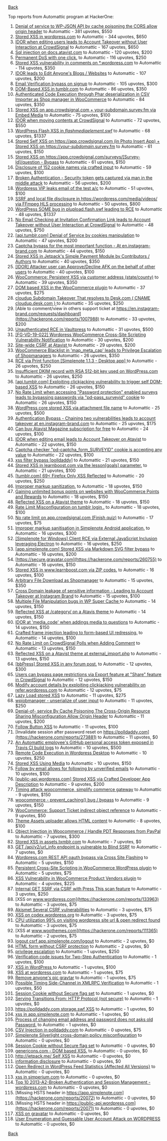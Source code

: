 [Back](../README.md)

Top reports from Automattic program at HackerOne:

1. [Denial of service to WP-JSON API by cache poisoning the CORS allow origin header](https://hackerone.com/reports/591302) to Automattic - 381 upvotes, $550
2. [Stored XSS in wordpress.com](https://hackerone.com/reports/733248) to Automattic - 344 upvotes, $650
3. [IDOR when editing users leads to Account Takeover without User Interaction at CrowdSignal](https://hackerone.com/reports/915114) to Automattic - 167 upvotes, $650
4. [Sql injection on docs.atavist.com](https://hackerone.com/reports/1039315) to Automattic - 120 upvotes, $200
5. [Permanent DoS with one click.](https://hackerone.com/reports/975827) to Automattic - 116 upvotes, $250
6. [Stored XSS vulnerability in comments on *.wordpress.com](https://hackerone.com/reports/707720) to Automattic - 114 upvotes, $350
7. [IDOR leads to Edit Anyone's Blogs / Websites](https://hackerone.com/reports/974222) to Automattic - 107 upvotes, $200
8. [Email Verification bypass on signup](https://hackerone.com/reports/1040047) to Automattic - 105 upvotes, $300
9. [DOM-Based XSS in tumblr.com](https://hackerone.com/reports/882546) to Automattic - 86 upvotes, $350
10. [Authenticated Code Execution through Phar deserialization in CSV Importer as Shop manager in WooCommerce](https://hackerone.com/reports/403083) to Automattic - 84 upvotes, $350
11. [Stored XSS on app.crowdsignal.com + your-subdomain.survey.fm via Embed Media](https://hackerone.com/reports/920005) to Automattic - 75 upvotes, $100
12. [IDOR when moving contents at CrowdSignal](https://hackerone.com/reports/915127) to Automattic - 72 upvotes, $550
13. [WordPress Flash XSS in *flashmediaelement.swf*](https://hackerone.com/reports/134546) to Automattic - 68 upvotes, $1337
14. [Stored Self XSS on https://app.crowdsignal.com (in Photo Insert App) + Stored XSS on https://*your-subdomain*.survey.fm](https://hackerone.com/reports/667188) to Automattic - 61 upvotes, $150
15. [Stored XSS on https://app.crowdsignal.com/surveys/[Survey-Id]/question - Bypass](https://hackerone.com/reports/974271) to Automattic - 61 upvotes, $150
16. [Disclosure of 152 cookie names via crafted input](https://hackerone.com/reports/310105) to Automattic - 59 upvotes, $100
17. [Broken Authentication - Security token gets captured via man in the middle attack](https://hackerone.com/reports/206650) to Automattic - 56 upvotes, $200
18. [Wordpress VIP leaks email of the test a/c](https://hackerone.com/reports/540301) to Automattic - 51 upvotes, $100
19. [SSRF and local file disclosure in https://wordpress.com/media/videos/ via FFmpeg HLS processing](https://hackerone.com/reports/237381) to Automattic - 50 upvotes, $800
20. [WordPress SOME bug in plupload.flash.swf leading to RCE](https://hackerone.com/reports/134738) to Automattic - 48 upvotes, $1337
21. [No Email Checking at Invitation Confirmation Link leads to Account Takeover without User Interaction at CrowdSignal](https://hackerone.com/reports/915110) to Automattic - 48 upvotes, $750
22. [[api.tumblr.com] Denial of Service by cookies manipulation](https://hackerone.com/reports/1005421) to Automattic - 47 upvotes, $200
23. [Captcha bypass for the most important function - At en.instagram-brand.com](https://hackerone.com/reports/206653) to Automattic - 44 upvotes, $150
24. [Stored XSS in Jetpack's Simple Payment Module by Contributors / Authors](https://hackerone.com/reports/402753) to Automattic - 40 upvotes, $350
25. [[IDOR] Attacker user can Approve/Decline AFK on the behalf of other users](https://hackerone.com/reports/725569) to Automattic - 40 upvotes, $100
26. [WooCommerce: Persistent XSS via customer address (state/county)](https://hackerone.com/reports/530499) to Automattic - 39 upvotes, $350
27. [DOM based XSS in the WooCommerce plugin](https://hackerone.com/reports/507139) to Automattic - 37 upvotes, $275
28. [cloudup Subdomain Takeover That resolves to Desk.com ( CNAME cloudup.desk.com ) ](https://hackerone.com/reports/201796) to Automattic - 35 upvotes, $250
29. [Able to comment/view in others support ticket at https://en.instagram-brand.com/requests/dashboard](https://hackerone.com/reports/1007988) to Automattic - 33 upvotes, $200
30. [Unauthenticated RCE in Vaultpress](https://hackerone.com/reports/236552) to Automattic - 31 upvotes, $500
31. [[FG-VD-19-022] Wordpress WooCommerce Cross-Site Scripting Vulnerability Notification](https://hackerone.com/reports/495583) to Automattic - 30 upvotes, $200
32. [Site-wide CSRF at Atavist ](https://hackerone.com/reports/951292) to Automattic - 29 upvotes, $200
33. [WooCommerce Blacklist in 'map_meta_cap' leads to Privilege Escalation of Shopmanagers](https://hackerone.com/reports/403039) to Automattic - 26 upvotes, $350
34. [RCE via Print function [Simplenote 1.1.3 - Desktop app] ](https://hackerone.com/reports/358049) to Automattic - 26 upvotes, $250
35. [Insufficient DKIM record with RSA 512-bit key used on WordPress.com](https://hackerone.com/reports/550937) to Automattic - 26 upvotes, $250
36. [[api.tumblr.com] Exploiting clickjacking vulnerability to trigger self DOM-based XSS](https://hackerone.com/reports/953579) to Automattic - 26 upvotes, $150
37. [No Rate Limit when accessing "Password protection" enabled surveys leads to bypassing passwords via "pd-pass_surveyid" cookie](https://hackerone.com/reports/905816) to Automattic - 26 upvotes, $150
38. [WordPress core stored XSS via attachment file name](https://hackerone.com/reports/139245) to Automattic - 25 upvotes, $500
39. [Authentication Bypass - Chaining two vulnerabilities leads to account takeover at en.instagram-brand.com](https://hackerone.com/reports/209008) to Automattic - 25 upvotes, $175
40. [Can buy Atavist Magazine subscription for free](https://hackerone.com/reports/951230) to Automattic - 24 upvotes, $100
41. [IDOR when editing email leads to Account Takeover on Atavist](https://hackerone.com/reports/950881) to Automattic - 22 upvotes, $150
42. [Captcha checker "pd-captcha_form_SURVEYID" cookie is accepting any value](https://hackerone.com/reports/920357) to Automattic - 22 upvotes, $100
43. [xss filter bypass [polldaddy]](https://hackerone.com/reports/264832) to Automattic - 21 upvotes, $150
44. [Stored XSS in learnboost.com via the lesson[goals] parameter.](https://hackerone.com/reports/300270) to Automattic - 21 upvotes, $100
45. [[tumblr.com] 69\< Firefox Only  XSS Reflected](https://hackerone.com/reports/915756) to Automattic - 20 upvotes, $250
46. [Improper markup sanitization.](https://hackerone.com/reports/289823) to Automattic - 18 upvotes, $150
47. [Gaining unlimited bonus points on websites with WooCommerce Points and Rewards](https://hackerone.com/reports/592803) to Automattic - 18 upvotes, $150
48. [Reflected XSS on a Atavist theme](https://hackerone.com/reports/947790) to Automattic - 18 upvotes, $150
49. [Rate Limit Misconfiguration on tumblr login .](https://hackerone.com/reports/708917) to Automattic - 18 upvotes, $100
50. [No rate limit on app.crowdsignal.com (Finish quiz)](https://hackerone.com/reports/568832) to Automattic - 17 upvotes, $75
51. [Improper markup sanitisation in Simplenote Android application.](https://hackerone.com/reports/297547) to Automattic - 16 upvotes, $300
52. [[Simplenote for Windows] Client RCE via External JavaScript Inclusion leveraging Electron](https://hackerone.com/reports/291539) to Automattic - 16 upvotes, $250
53. [[app.simplenote.com] Stored XSS via Markdown SVG filter bypass](https://hackerone.com/reports/271007) to Automattic - 16 upvotes, $200
54. [https://secure.gravatar.com](https://hackerone.com/reports/260755) to Automattic - 16 upvotes, $150
55. [Stored XSS in www.learnboost.com via ZIP codes.](https://hackerone.com/reports/300812) to Automattic - 16 upvotes, $100
56. [Arbitrary File Download as Shopmanager](https://hackerone.com/reports/402473) to Automattic - 15 upvotes, $350
57. [Cross Domain leakage of sensitive information - Leading to Account Takeover at Instagram Brand](https://hackerone.com/reports/209352) to Automattic - 15 upvotes, $100
58. [Multiple File Manipulation bugs in WP Super Cache ](https://hackerone.com/reports/240886) to Automattic - 14 upvotes, $150
59. [Reflected XSS at /category/ on a Atavis theme ](https://hackerone.com/reports/950845) to Automattic - 14 upvotes, $150
60. [IDOR at 'media_code' when addings media to questions](https://hackerone.com/reports/915133) to Automattic - 14 upvotes, $150
61. [Crafted frame injection leading to form-based UI redressing.](https://hackerone.com/reports/291683) to Automattic - 14 upvotes, $100
62. [No Rate Limit on CrowdSignal Polls when Adding Comment](https://hackerone.com/reports/488923) to Automattic - 13 upvotes, $150
63. [Reflected XSS on a Atavist theme at external_import.php](https://hackerone.com/reports/976657) to Automattic - 13 upvotes, $150
64. [[bbPress] Stored XSS in any forum post.](https://hackerone.com/reports/151117) to Automattic - 12 upvotes, $300
65. [Users can bypass page restrictions via Export feature at "Share" feature in CrowdSignal](https://hackerone.com/reports/915140) to Automattic - 12 upvotes, $150
66. [Modify account details by exploiting clickjacking vulnerability on refer.wordpress.com](https://hackerone.com/reports/765355) to Automattic - 12 upvotes, $75
67. [Lazy Load stored XSS](https://hackerone.com/reports/152416) to Automattic - 11 upvotes, $275
68. [wpjobmanager - unserialize of user input](https://hackerone.com/reports/308489) to Automattic - 11 upvotes, $250
69. [Denial-of- service By Cache Poisoning The Cross-Origin Resource Sharing Misconfiguration Allow Origin Header](https://hackerone.com/reports/921704) to Automattic - 11 upvotes, $200
70. [Follow Button XSS](https://hackerone.com/reports/172574) to Automattic - 11 upvotes, $100
71. [Invalidate session after password reset on https://polldaddy.com](https://hackerone.com/reports/273881) to Automattic - 11 upvotes, $0
72. [An Automattic employee's GitHub personal access token exposed in Travis CI build logs](https://hackerone.com/reports/218264) to Automattic - 10 upvotes, $500
73. [Remote Code Execution in Wordpress Desktop](https://hackerone.com/reports/301458) to Automattic - 10 upvotes, $250
74. [Stored XSS Using Media](https://hackerone.com/reports/275386) to Automattic - 10 upvotes, $150
75. [Follow by email allows for following by unverified emails](https://hackerone.com/reports/762121) to Automattic - 10 upvotes, $100
76. [[public-api.wordpress.com] Stored XSS via Crafted Developer App Description](https://hackerone.com/reports/293743) to Automattic - 9 upvotes, $200
77. [Timing attack woocommerce, simplify commerce gateway](https://hackerone.com/reports/239359) to Automattic - 9 upvotes, $150
78. [woocommerce - prevent_caching() bug / bypass](https://hackerone.com/reports/241323) to Automattic - 9 upvotes, $150
79. [WooCommerce: Support Ticket indirect object reference](https://hackerone.com/reports/91599) to Automattic - 9 upvotes, $50
80. [Theme Assets uploader allows HTML content](https://hackerone.com/reports/769998) to Automattic - 8 upvotes, $100
81. [Object Injection in Woocommerce / Handle PDT Responses from PayPal](https://hackerone.com/reports/245228) to Automattic - 7 upvotes, $300
82. [Stored XSS in assets.txmblr.com](https://hackerone.com/reports/870703) to Automattic - 7 upvotes, $0
83. [GET /api/v2/url_info endpoint is vulnerable to Blind SSRF](https://hackerone.com/reports/1057531) to Automattic - 7 upvotes, $0
84. [Wordpress.com REST API oauth bypass via Cross Site Flashing](https://hackerone.com/reports/176308) to Automattic - 5 upvotes, $150
85. [Persistent Cross-Site Scripting in WooCommerce WordPress plugin](https://hackerone.com/reports/152692) to Automattic - 5 upvotes, $75
86. [XSS Vulnerability in WooCommerce Product Vendors plugin](https://hackerone.com/reports/253313) to Automattic - 4 upvotes, $225
87. [Internal GET SSRF via CSRF with Press This scan feature](https://hackerone.com/reports/110801) to Automattic - 3 upvotes, $250
88. [XSS on www.wordpress.com](https://hackerone.com/reports/133963) to Automattic - 3 upvotes, $75
89. [Akismet Several CSRF vulnerabilities](https://hackerone.com/reports/131108) to Automattic - 3 upvotes, $75
90. [XSS on codex.wordpress.org](https://hackerone.com/reports/104559) to Automattic - 3 upvotes, $75
91. [CPU utilization 99% on visiting wordpress site url & open redirect found](https://hackerone.com/reports/129091) to Automattic - 3 upvotes, $75
92. [XSS at www.woothemes.com](https://hackerone.com/reports/111365) to Automattic - 2 upvotes, $75
93. [logout csrf app.simplenote.com/logout](https://hackerone.com/reports/13705) to Automattic - 2 upvotes, $0
94. [HTML form without CSRF protection](https://hackerone.com/reports/7849) to Automattic - 2 upvotes, $0
95. [privilege escalation](https://hackerone.com/reports/13959) to Automattic - 1 upvotes, $250
96. [Verification code issues for Two-Step Authentication](https://hackerone.com/reports/67660) to Automattic - 1 upvotes, $100
97. [XSS in WordPress ](https://hackerone.com/reports/81736) to Automattic - 1 upvotes, $100
98. [XSS at wordpress.com](https://hackerone.com/reports/111500) to Automattic - 1 upvotes, $75
99. [Remove anyone's pic gravtar](https://hackerone.com/reports/101145) to Automattic - 1 upvotes, $75
100. [Possible Timing Side-Channel in XMLRPC Verification](https://hackerone.com/reports/107296) to Automattic - 1 upvotes, $50
101. [Session Cookie without Secure flag set](https://hackerone.com/reports/7680) to Automattic - 1 upvotes, $0
102. [Serving Transitions From: HTTP Protocol (not secure)](https://hackerone.com/reports/14803) to Automattic - 1 upvotes, $0
103. [https://polldaddy.com storage.swf XSS](https://hackerone.com/reports/9522) to Automattic - 1 upvotes, $0
104. [xss in app.simplenote.com](https://hackerone.com/reports/13703) to Automattic - 1 upvotes, $0
105. [Process of changing email address and password does not asks old Password.](https://hackerone.com/reports/15777) to Automattic - 1 upvotes, $0
106. [CSV Injection in polldaddy.com](https://hackerone.com/reports/92353) to Automattic - 0 upvotes, $75
107. [Simplenote Silverlight cross-domain policy misconfiguration](https://hackerone.com/reports/7571) to Automattic - 0 upvotes, $0
108. [Session Cookie without Secure flag set](https://hackerone.com/reports/7843) to Automattic - 0 upvotes, $0
109. [genericons.com - DOM based XSS.](https://hackerone.com/reports/14305) to Automattic - 0 upvotes, $0
110. [http://jetpack.me/ Self XSS](https://hackerone.com/reports/14303) to Automattic - 0 upvotes, $0
111. [information disclosure](https://hackerone.com/reports/13939) to Automattic - 0 upvotes, $0
112. [Open Redirect in WordPress Feed Statistics {Affected All Versions}](https://hackerone.com/reports/22142) to Automattic - 0 upvotes, $0
113. [xss in simperium.com](https://hackerone.com/reports/13746) to Automattic - 0 upvotes, $0
114. [Top 10 2013-A2-Broken Authentication and Session Management - wordpress.com](https://hackerone.com/reports/18503) to Automattic - 0 upvotes, $0
115. [Missing HSTS header in https://app.simplenote.com](https://hackerone.com/reports/20072) to Automattic - 0 upvotes, $0
116. [Missing HSTS header in https://public-api.wordpress.com](https://hackerone.com/reports/20071) to Automattic - 0 upvotes, $0
117. [XSS on gravatar](https://hackerone.com/reports/13794) to Automattic - 0 upvotes, $0
118. [User Enumeration and Guessable User Account Attack on WORDPRESS](https://hackerone.com/reports/16439) to Automattic - 0 upvotes, $0


[Back](../README.md)